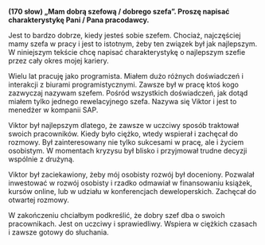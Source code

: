 **(170 słow) „Mam dobrą szefową / dobrego szefa”. Proszę napisać charakterystykę Pani / Pana pracodawcy.**

Jest to bardzo dobrze, kiedy jesteś sobie szefem.
Chociaż, najczęściej mamy szefa w pracy i jest to istotnym, żeby ten związek był jak najlepszym.
W niniejszym tekście chcę napisać charakterystykę o najlepszym szefie przez cały okres mojej kariery.

Wielu lat pracuję jako programista.
Miałem dużo różnych doświadczeń i interakcji z biurami programistycznymi.
Zawsze był w pracę ktoś kogo zazwyczaj nazywam szefem.
Pośród wszystkich doświadczeń, jak dotąd miałem tylko jednego rewelacyjnego szefa.
Nazywa się Viktor i jest to menedżer w kompanii SAP.

Viktor był najlepszym dlatego, że zawsze w uczciwy sposób traktował swoich pracowników.
Kiedy było ciężko, wtedy wspierał i zachęcał do rozmowy.
Był zainteresowany nie tylko sukcesami w pracę, ale i życiem osobistym.
W momentach kryzysu był blisko i przyjmował trudne decyzji wspólnie z drużyną.

Viktor był zaciekawiony, żeby mój osobisty rozwój był doceniony.
Pozwalał inwestować w rozwój osobisty i rzadko odmawiał w finansowaniu książek, kursów online, lub w udziału w konferencjach deweloperskich.
Zachęcał do otwartej rozmowy.

W zakończeniu chciałbym podkreślić, że dobry szef dba o swoich pracownikach.
Jest on uczciwy i sprawiedliwy.
Wspiera w ciężkich czasach i zawsze gotowy do słuchania.

